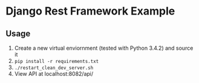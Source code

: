 Django Rest Framework Example
=======================================

## Usage
1. Create a new virtual enviornment (tested with Python 3.4.2) and source it
2. `pip install -r requirements.txt`
3. `./restart_clean_dev_server.sh`
4. View API at localhost:8082/api/